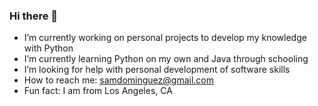 ### Hi there 👋

-  I’m currently working on personal projects to develop my knowledge with Python 
-  I’m currently learning Python on my own and Java through schooling 
-  I’m looking for help with personal development of software skills 
-  How to reach me: samdominguez@gmail.com 
-  Fun fact: I am from Los Angeles, CA 

